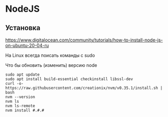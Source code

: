 # NodeJS

## Установка

https://www.digitalocean.com/community/tutorials/how-to-install-node-js-on-ubuntu-20-04-ru

На Linux всегда поисать команды с sudo

Что бы обновить (изменить) версию node 

```
sudo apt update
sudo apt install build-essential checkinstall libssl-dev
curl -o- https://raw.githubusercontent.com/creationix/nvm/v0.35.1/install.sh | bash
nvm --version
nvm ls
nvm ls-remote
nvm install #.#.# 
```
